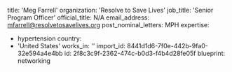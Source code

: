 title: 'Meg Farrell'
organization: 'Resolve to Save Lives'
job_title: 'Senior Program Officer'
official_title: N/A
email_address: mfarrell@resolvetosavelives.org
post_nominal_letters: MPH
expertise:
  - hypertension
country:
  - 'United States'
works_in: ''
import_id: 8441d1d6-7f0e-442b-9fa0-32e594a4e4bb
id: 2f8c3c9f-2362-474c-b0d3-f4b4d28fe05f
blueprint: networking
